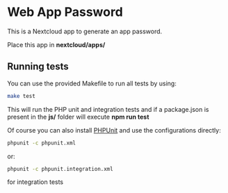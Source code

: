 # Web App Password

This is a Nextcloud app to generate an app password.

Place this app in **nextcloud/apps/**


## Running tests

You can use the provided Makefile to run all tests by using:

```bash
make test
```

This will run the PHP unit and integration tests and if a package.json is present in the **js/** folder will execute **npm run test**

Of course you can also install [PHPUnit](http://phpunit.de/getting-started.html) and use the configurations directly:

```bash
phpunit -c phpunit.xml
```

or:

```bash
phpunit -c phpunit.integration.xml
```

for integration tests

